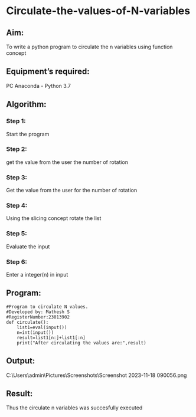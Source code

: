 # Circulate-the-values-of-N-variables
## Aim:
To write a python program to circulate the n variables using function concept
## Equipment’s required:
PC
Anaconda - Python 3.7
## Algorithm: 

### Step 1: 
Start the program

### Step 2: 
get the value from the user the number of rotation

### Step 3: 
Get the value from the user for the number of rotation

### Step 4: 
Using the slicing concept rotate the list

### Step 5: 
Evaluate the input

### Step 6: 
Enter a integer(n) in input

## Program:
```
#Program to circulate N values.
#Developed by: Mathesh S
#RegisterNumber:23013902
def circulate():
    list1=eval(input())
    n=int(input())
    result=list1[n:]+list1[:n]
    print("After circulating the values are:",result)
```
## Output:

C:\Users\admin\Pictures\Screenshots\Screenshot 2023-11-18 090056.png
## Result:
Thus the circulate n variables was succesfully executed
